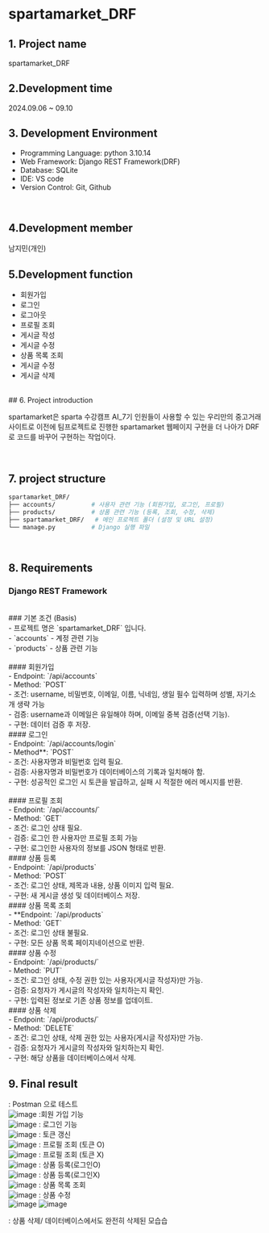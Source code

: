 # spartamarket_DRF


## 1. Project name
spartamarket_DRF
<br/> 
## 2.Development time 
2024.09.06 ~ 09.10
 
## 3. Development Environment
- Programming Language: python 3.10.14
- Web Framework: Django REST Framework(DRF)
- Database: SQLite
- IDE: VS code
- Version Control: Git, Github

<br/>

## 4.Development member
남지민(개인)
<br/>
## 5.Development function
- 회원가입
- 로그인
- 로그아웃
- 프로필 조회
- 게시글 작성
- 게시글 수정
- 상품 목록 조회
- 게시글 수정
- 게시글 삭제
<br/>
## 6. Project introduction

spartamarket은 sparta 수강캠프 AI_7기 인원들이 사용할 수 있는 우리만의 중고거래 사이트로 이전에 팀프로젝트로 진행한 spartamarket 웹페이지 구현을 더 나아가 DRF로 코드를 바꾸어 구현하는 작업이다.

<br/>


## 7. project structure
```bash
spartamarket_DRF/
├── accounts/          # 사용자 관련 기능 (회원가입, 로그인, 프로필)
├── products/          # 상품 관련 기능 (등록, 조회, 수정, 삭제)
├── spartamarket_DRF/   # 메인 프로젝트 폴더 (설정 및 URL 설정)
└── manage.py          # Django 실행 파일
```

<br/>

## 8. Requirements

### Django REST Framework
<br/>
###  기본 조건 (Basis)
  <br/>
- 프로젝트 명은 `spartamarket_DRF` 입니다.
 <br/>
- `accounts` - 계정 관련 기능
  <br/>
- `products` - 상품 관련 기능
<br/>
<br/>
  #### 회원가입
  <br/>
    - Endpoint: `/api/accounts`
  <br/>
    - Method: `POST`
     <br/>
    - 조건: username, 비밀번호, 이메일, 이름, 닉네임, 생일 필수 입력하며 성별, 자기소개 생략 가능
     <br/>
    - 검증: username과 이메일은 유일해야 하며, 이메일 중복 검증(선택 기능).
     <br/>
    - 구현: 데이터 검증 후 저장.
     <br/>
 ####  로그인
<br/>
    - Endpoint: `/api/accounts/login`
     <br/>
    - Method**: `POST`
     <br/>
    - 조건: 사용자명과 비밀번호 입력 필요.
     <br/>
    - 검증: 사용자명과 비밀번호가 데이터베이스의 기록과 일치해야 함.
     <br/>
    - 구현: 성공적인 로그인 시 토큰을 발급하고, 실패 시 적절한 에러 메시지를 반환.
     <br/>
     <br/>
 ####  프로필 조회
<br/>
    - Endpoint: `/api/accounts/<str:username>`
     <br/>
    - Method: `GET`
     <br/>
    - 조건: 로그인 상태 필요.
     <br/>
    - 검증: 로그인 한 사용자만 프로필 조회 가능
     <br/>
    - 구현: 로그인한 사용자의 정보를 JSON 형태로 반환.
 <br/>
 ####   상품 등록
<br/>
    - Endpoint: `/api/products`
     <br/>
    - Method: `POST`
     <br/>
    - 조건: 로그인 상태, 제목과 내용, 상품 이미지 입력 필요.
      <br/>
    - 구현: 새 게시글 생성 및 데이터베이스 저장.
    <br/>
 #### 상품 목록 조회
<br/>
    - **Endpoint: `/api/products`
    <br/>
    - Method: `GET`
    <br/>
    - 조건: 로그인 상태 불필요.
    <br/>
    - 구현: 모든 상품 목록 페이지네이션으로 반환.
     <br/>
 #### 상품 수정
    <br/>
    - Endpoint: `/api/products/<int:productId>`
    <br/>
    - Method: `PUT`
    <br/>
    - 조건: 로그인 상태, 수정 권한 있는 사용자(게시글 작성자)만 가능.
    <br/>
    - 검증: 요청자가 게시글의 작성자와 일치하는지 확인.
    <br/>
    - 구현: 입력된 정보로 기존 상품 정보를 업데이트.
     <br/>
 ####  상품 삭제
    <br/>
    - Endpoint: `/api/products/<int:productId>`
    <br/>
    - Method: `DELETE`
    <br/>
    - 조건: 로그인 상태, 삭제 권한 있는 사용자(게시글 작성자)만 가능.
    <br/>
    - 검증: 요청자가 게시글의 작성자와 일치하는지 확인.
    <br/>
    - 구현: 해당 상품을 데이터베이스에서 삭제.


## 9. Final result
: Postman 으로 테스트
<br/>
![image](https://github.com/user-attachments/assets/f69861b8-84a4-4894-8bb3-35f90878e8c0)
:회원 가입 기능
<br/>
![image](https://github.com/user-attachments/assets/edb9a524-f867-40ae-b5a4-bdfbf2f96b1c)
: 로그인 기능
<br/>
![image](https://github.com/user-attachments/assets/17cc195c-c5e4-463c-9657-c57879a79ced)
: 토큰 갱신
<br/>
![image](https://github.com/user-attachments/assets/f2c12bac-5aa1-459d-979f-706047d29a8e)
: 프로필 조회 (토큰 O)
<br/>
![image](https://github.com/user-attachments/assets/c3c5976a-d302-4533-b7a6-b5bb0373a52c)
: 프로필 조회 (토큰 X)
<br/>
![image](https://github.com/user-attachments/assets/e33c81c7-fd2a-4c47-a978-e0dd60793188)
: 상품 등록(로그인O)
<br/>
![image](https://github.com/user-attachments/assets/e44a566f-53cd-4e9a-a552-a24e902cf84f)
: 상품 등록(로그인X)
<br/>
![image](https://github.com/user-attachments/assets/ba670f02-2b09-4630-ace9-b7180c7b7fad)
: 상품 목록 조회
<br/>
![image](https://github.com/user-attachments/assets/cb637dce-bc6a-4e32-8ed0-d32ededbca88)
: 상품 수정
<br/>
![image](https://github.com/user-attachments/assets/b9179d82-8f49-4526-adae-43221e79198f)
![image](https://github.com/user-attachments/assets/8c390113-f460-4661-896b-abe9bcb9e25b)

: 상품 삭제/ 데이터베이스에서도 완전히 삭제된 모습습
